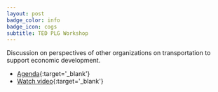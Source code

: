 ```yaml
---
layout: post
badge_color: info
badge_icon: cogs
subtitle: TED PLG Workshop
---
```


Discussion on perspectives of other organizations on transportation to support economic development.

* [Agenda](http://www.hillsboroughcounty.org/DocumentCenter/View/9035){:target='_blank'}
* [Watch video](http://65.49.32.144/Hillsborough/c8ba149b-75d3-4a42-8244-2a7aee0eff70/Transportation__Economic_Dev_09_25_2013/presentation_file/mgpresenter.html?Stream=low){:target='_blank'}
